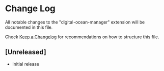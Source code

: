 # Change Log

All notable changes to the "digital-ocean-manager" extension will be documented in this file.

Check [Keep a Changelog](http://keepachangelog.com/) for recommendations on how to structure this file.

## [Unreleased]

- Initial release